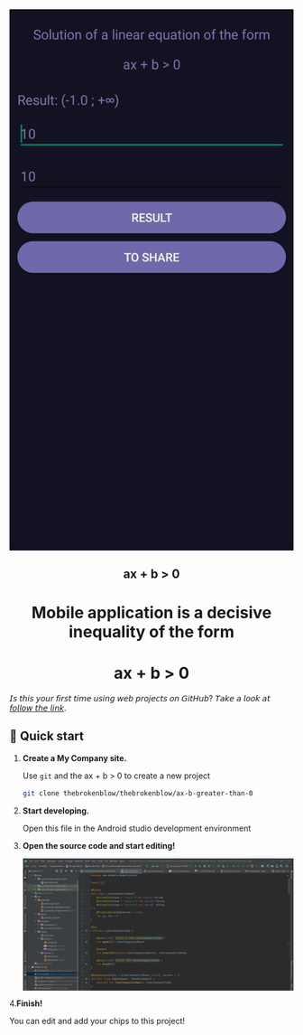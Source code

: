 <div style="text-align: center;">
    <img alt="Main Activity" align="center" src="https://github.com/thebrokenblow/ax-b-greater-than-0/blob/master/photo/Screenshot.jpg?raw=true"/>
</div> 

<h2 align="center"> ax + b > 0 </h2>

<h1 align="center"> Mobile application is a decisive inequality of the form</h1>
<h1 align="center"> ax + b > 0 </h1>


𝘐𝘴 𝘵𝘩𝘪𝘴 𝘺𝘰𝘶𝘳 𝘧𝘪𝘳𝘴𝘵 𝘵𝘪𝘮𝘦 𝘶𝘴𝘪𝘯𝘨 𝘸𝘦𝘣 𝘱𝘳𝘰𝘫𝘦𝘤𝘵𝘴 𝘰𝘯 𝘎𝘪𝘵𝘏𝘶𝘣? 𝘛𝘢𝘬𝘦 𝘢 𝘭𝘰𝘰𝘬 𝘢𝘵 [𝘧𝘰𝘭𝘭𝘰𝘸 𝘵𝘩𝘦 𝘭𝘪𝘯𝘬](https://github.com/thebrokenblow/ax-b-greater-than-0).

## 🚀 Quick start

1. **Create a My Company site.**

    Use `git` and the ax + b > 0 to create a new project

    ```sh
    git clone thebrokenblow/thebrokenblow/ax-b-greater-than-0
    ```

2. **Start developing.**

    Open this file in the Android studio development environment


3. **Open the source code and start editing!**

    <img alt="IDE" align="center" src="https://github.com/thebrokenblow/ax-b-greater-than-0/blob/master/photo/IDE.PNG?raw=true" />

4.**Finish!**

   You can edit and add your chips to this project!